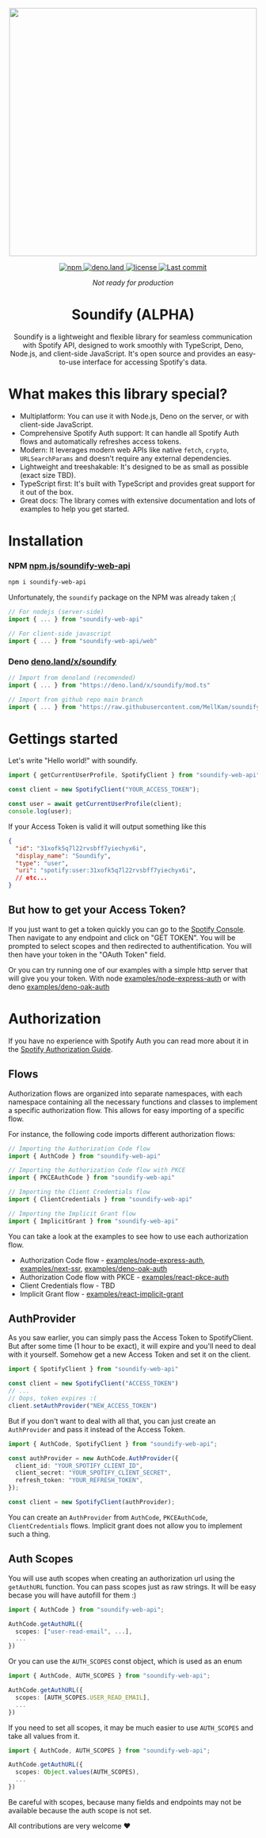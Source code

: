 <div align="center">
  <p align="center">
    <img align="center" width="500px" src="https://user-images.githubusercontent.com/51422045/220605177-226a80c8-9337-4e42-ae40-40787c82a5a9.png">
  </p>
  <p align="center">
    <a href="https://www.npmjs.com/package/soundify-web-api">
      <img alt="npm" src="https://img.shields.io/npm/v/soundify-web-api?color=1DB954">
    </a>
    <a href="https://deno.land/x/soundify">
      <img alt="deno.land" src="https://img.shields.io/github/v/tag/MellKam/soundify?color=1DB954&label=deno.land%2Fx&logo=deno">
    </a>
    <a href="https://github.com/MellKam/soundify/blob/main/LICENSE">
      <img alt="license" src="https://img.shields.io/github/license/MellKam/soundify?color=1DB954">
    </a>
    <a href="https://github.com/MellKam/soundify/commits/main">
      <img src="https://img.shields.io/github/last-commit/MellKam/soundify?color=1DB954" alt="Last commit" />
    </a>
  </p>
</div>

<div align="center">
  <i>Not ready for production</i>
  <strong>
    <h1 align="center">Soundify (ALPHA)</h1>
  </strong>
  <p align="center">
    Soundify is a lightweight and flexible library for seamless communication with Spotify API, designed to work smoothly with TypeScript, Deno, Node.js, and client-side JavaScript. It's open source and provides an easy-to-use interface for accessing Spotify's data.
  </p>
</div>

# What makes this library special?

- Multiplatform: You can use it with Node.js, Deno on the server, or with client-side JavaScript.
- Comprehensive Spotify Auth support: It can handle all Spotify Auth flows and automatically refreshes access tokens.
- Modern: It leverages modern web APIs like native `fetch`, `crypto`, `URLSearchParams` and doesn't require any external dependencies.
- Lightweight and treeshakable: It's designed to be as small as possible (exact size TBD).
- TypeScript first: It's built with TypeScript and provides great support for it out of the box.
- Great docs: The library comes with extensive documentation and lots of examples to help you get started.

# Installation

### NPM [npm.js/soundify-web-api](https://www.npmjs.com/package/soundify-web-api)

```bash
npm i soundify-web-api
```

Unfortunately, the `soundify` package on the NPM was already taken ;(

```ts
// For nodejs (server-side)
import { ... } from "soundify-web-api"

// For client-side javascript
import { ... } from "soundify-web-api/web"
```

### Deno [deno.land/x/soundify](https://deno.land/x/soundify)

```ts
// Import from denoland (recomended)
import { ... } from "https://deno.land/x/soundify/mod.ts"

// Import from github repo main branch 
import { ... } from "https://raw.githubusercontent.com/MellKam/soundify/main/mod.ts";
```

# Gettings started

Let's write "Hello world!" with soundify.

```js
import { getCurrentUserProfile, SpotifyClient } from "soundify-web-api";

const client = new SpotifyClient("YOUR_ACCESS_TOKEN");

const user = await getCurrentUserProfile(client);
console.log(user);
```

If your Access Token is valid it will output something like this
```json
{
  "id": "31xofk5q7l22rvsbff7yiechyx6i",
  "display_name": "Soundify",
  "type": "user",
  "uri": "spotify:user:31xofk5q7l22rvsbff7yiechyx6i",
  // etc...
}
```

## But how to get your Access Token?

If you just want to get a token quickly you can go to the [Spotify Console](https://developer.spotify.com/console/). Then navigate to any endpoint and click on "GET TOKEN". You will be prompted to select scopes and then redirected to authentification. You will then have your token in the "OAuth Token" field.

Or you can try running one of our examples with a simple http server that will give you your token. With node [examples/node-express-auth](https://github.com/MellKam/soundify/tree/main/examples/node-express-auth) or with deno [examples/deno-oak-auth](https://github.com/MellKam/soundify/tree/main/examples/deno-oak-auth)

# Authorization

If you have no experience with Spotify Auth you can read more about it in the [Spotify Authorization Guide](https://developer.spotify.com/documentation/general/guides/authorization/). 

## Flows

Authorization flows are organized into separate namespaces, with each namespace containing all the necessary functions and classes to implement a specific authorization flow. This allows for easy importing of a specific flow.

For instance, the following code imports different authorization flows:

```ts
// Importing the Authorization Code flow
import { AuthCode } from "soundify-web-api"

// Importing the Authorization Code flow with PKCE
import { PKCEAuthCode } from "soundify-web-api"

// Importing the Client Credentials flow
import { ClientCredentials } from "soundify-web-api"

// Importing the Implicit Grant flow
import { ImplicitGrant } from "soundify-web-api"
```

You can take a look at the examples to see how to use each authorization flow.

- Authorization Code flow - [examples/node-express-auth](https://github.com/MellKam/soundify/tree/main/examples/node-express-auth), [examples/next-ssr](https://github.com/MellKam/soundify/tree/main/examples/next-ssr), [examples/deno-oak-auth](https://github.com/MellKam/soundify/tree/main/examples/deno-oak-auth)
- Authorization Code flow with PKCE - [examples/react-pkce-auth](https://github.com/MellKam/soundify/tree/main/examples/react-pkce-auth)
- Client Credentials flow - TBD
- Implicit Grant flow - [examples/react-implicit-grant](https://github.com/MellKam/soundify/tree/main/examples/react-implicit-grant)

## AuthProvider

As you saw earlier, you can simply pass the Access Token to SpotifyClient.
But after some time (1 hour to be exact), it will expire and you'll need to deal with it yourself. Somehow get a new Access Token and set it on the client.
```ts
import { SpotifyClient } from "soundify-web-api"

const client = new SpotifyClient("ACCESS_TOKEN")
// ...
// Oops, token expires :(
client.setAuthProvider("NEW_ACCESS_TOKEN")
```

But if you don't want to deal with all that, you can just create an `AuthProvider` and pass it instead of the Access Token.
```ts
import { AuthCode, SpotifyClient } from "soundify-web-api";

const authProvider = new AuthCode.AuthProvider({
  client_id: "YOUR_SPOTIFY_CLIENT_ID",
  client_secret: "YOUR_SPOTIFY_CLIENT_SECRET",
  refresh_token: "YOUR_REFRESH_TOKEN",
});

const client = new SpotifyClient(authProvider);
```

You can create an `AuthProvider` from `AuthCode`, `PKCEAuthCode`, `ClientCredentials` flows. Implicit grant does not allow you to implement such a thing.

## Auth Scopes

You will use auth scopes when creating an authorization url using the `getAuthURL` function. You can pass scopes just as raw strings. It will be easy becase you will have autofill for them :)

```ts
import { AuthCode } from "soundify-web-api";

AuthCode.getAuthURL({
  scopes: ["user-read-email", ...],
  ...
})
```

Or you can use the `AUTH_SCOPES` const object, which is used as an enum
```ts
import { AuthCode, AUTH_SCOPES } from "soundify-web-api";

AuthCode.getAuthURL({
  scopes: [AUTH_SCOPES.USER_READ_EMAIL],
  ...
})
```

If you need to set all scopes, it may be much easier to use `AUTH_SCOPES` and take all values from it.
```ts
import { AuthCode, AUTH_SCOPES } from "soundify-web-api";

AuthCode.getAuthURL({
  scopes: Object.values(AUTH_SCOPES),
  ...
})
```

Be careful with scopes, because many fields and endpoints may not be available because the auth scope is not set.

All contributions are very welcome ❤️



